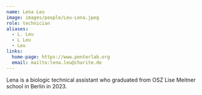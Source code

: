 ```yaml
---
name: Lena Leu
image: images/people/Leu-Lena.jpeg
role: technician
aliases:
  - L. Leu
  - L Leu
  - Leu
links:
  home-page: https://www.penterlab.org
  email: mailto:lena.leu@charite.de
---
```


Lena is a biologic technical assistant who graduated from OSZ Lise Meitner school in Berlin in 2023. 
